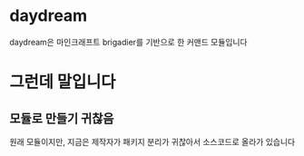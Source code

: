 # daydream
daydream은 마인크래프트 brigadier를 기반으로 한 커맨드 모듈입니다

# 그런데 말입니다
## 모듈로 만들기 귀찮음
원래 모듈이지만, 지금은 제작자가 패키지 분리가 귀찮아서 소스코드로 올라가 있습니다

